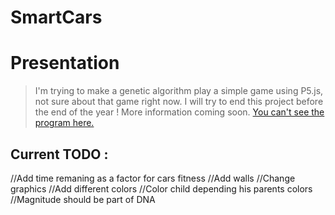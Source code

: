 # SmartCars

# Presentation

>I'm trying to make a genetic algorithm play a simple game using P5.js, not sure about that game right now. I will try to end this project before the end of the year ! More information coming soon. [You can't see the program here.](https://hanzopgp.github.io/SmartCars/)

## Current TODO :

//Add time remaning as a factor for cars fitness
//Add walls
//Change graphics
//Add different colors
//Color child depending his parents colors
//Magnitude should be part of DNA
